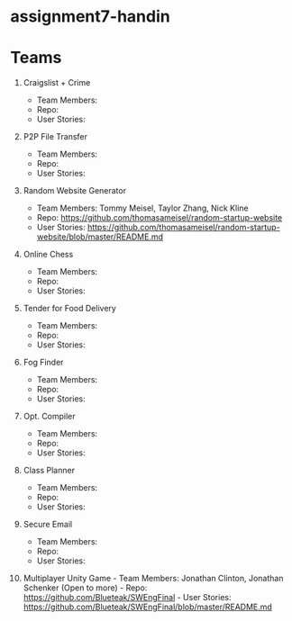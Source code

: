 # assignment7-handin

# Teams

 1. Craigslist + Crime
    - Team Members:  
    - Repo:
    - User Stories:

 2. P2P File Transfer
    - Team Members:  
    - Repo:
    - User Stories:
    
 3. Random Website Generator
    - Team Members: Tommy Meisel, Taylor Zhang, Nick Kline 
    - Repo: https://github.com/thomasameisel/random-startup-website
    - User Stories: https://github.com/thomasameisel/random-startup-website/blob/master/README.md
    
 4. Online Chess
    - Team Members:  
    - Repo:
    - User Stories:

 5. Tender for Food Delivery
    - Team Members:  
    - Repo: 
    - User Stories:
 
 6. Fog Finder
    - Team Members:  
    - Repo:
    - User Stories:
    
 7. Opt. Compiler
    - Team Members:  
    - Repo:
    - User Stories:
    
 8. Class Planner
    - Team Members:  
    - Repo:
    - User Stories:
    
 9. Secure Email
    - Team Members:  
    - Repo:
    - User Stories:
    
 10. Multiplayer Unity Game
    - Team Members: Jonathan Clinton, Jonathan Schenker (Open to more)
    - Repo: https://github.com/Blueteak/SWEngFinal
    - User Stories: https://github.com/Blueteak/SWEngFinal/blob/master/README.md
    
